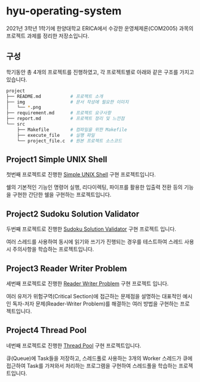 # hyu-operating-system

2021년 3학년 1학기에 한양대학교 ERICA에서 수강한 운영체제론(COM2005) 과목의 프로젝트 과제를 정리한 저장소입니다.

## 구성

학기동안 총 4개의 프로젝트를 진행하였고, 각 프로젝트별로 아래와 같은 구조를 가지고 있습니다.

```bash
project
├── README.md           # 프로젝트 소개
├── img                 # 문서 작성에 필요한 이미지
│   └── *.png
├── requirement.md      # 프로젝트 요구사항
├── report.md           # 프로젝트 정리 및 느낀점
└── src
    ├── Makefile        # 컴파일을 위한 Makefile
    ├── execute_file    # 실행 파일
    └── project_file.c  # 원본 프로젝트 소스코드
```

## Project1 Simple UNIX Shell

첫번째 프로젝트로 진행한 [Simple UNIX Shell](project1-simple-unix-shell/README.md) 구현  프로젝트입니다.

쉘의 기본적인 기능인 명령어 실행, 리다이렉팅, 파이프를 활용한 입출력 전환 등의 기능을 구현한 간단한 쉘을 구현하는 프로젝트입니다.

## Project2 Sudoku Solution Validator

두번째 프로젝트로 진행한 [Sudoku Solution Validator](project2-sudoku-solution-validator/README.md) 구현 프로젝트 입니다.

여러 스레드를 사용하여 동시에 읽기와 쓰기가 진행되는 경우를 테스트하여 스레드 사용 시 주의사항을 학습하는 프로젝트입니다.

## Project3 Reader Writer Problem

세번째 프로젝트로 진행한 [Reader Writer Problem](project3-reader-writer-problem/README.md) 구현 프로젝트 입니다.

여러 유저가 위험구역(Critical Section)에 접근하는 문제점을 설명하는 대표적인 예시인 독자-저자 문제(Reader-Writer Problem)를 해결하는 여러 방법을 구현하는 프로젝트입니다.

## Project4 Thread Pool

네번째 프로젝트로 진행한 [Thread Pool](project4-thread-pool/README.md) 구현 프로젝트입니다.

큐(Queue)에 Task들을 저장하고, 스레드풀로 사용하는 3개의 Worker 스레드가 큐에 접근하여 Task를 가져와서 처리하는 프로그램을 구현하여 스레드풀을 학습하는 프로젝트입니다.